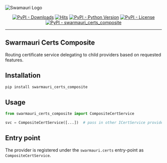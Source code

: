 ![Swamauri Logo](https://res.cloudinary.com/dbjmpekvl/image/upload/v1730099724/Swarmauri-logo-lockup-2048x757_hww01w.png)

<p align="center">
    <a href="https://pypi.org/project/swarmauri_certs_composite/">
        <img src="https://img.shields.io/pypi/dm/swarmauri_certs_composite" alt="PyPI - Downloads"/></a>
    <a href="https://hits.sh/github.com/swarmauri/swarmauri-sdk/tree/master/pkgs/standards/swarmauri_certs_composite/">
        <img alt="Hits" src="https://hits.sh/github.com/swarmauri/swarmauri-sdk/tree/master/pkgs/standards/swarmauri_certs_composite.svg"/></a>
    <a href="https://pypi.org/project/swarmauri_certs_composite/">
        <img src="https://img.shields.io/pypi/pyversions/swarmauri_certs_composite" alt="PyPI - Python Version"/></a>
    <a href="https://pypi.org/project/swarmauri_certs_composite/">
        <img src="https://img.shields.io/pypi/l/swarmauri_certs_composite" alt="PyPI - License"/></a>
    <a href="https://pypi.org/project/swarmauri_certs_composite/">
        <img src="https://img.shields.io/pypi/v/swarmauri_certs_composite?label=swarmauri_certs_composite&color=green" alt="PyPI - swarmauri_certs_composite"/></a>
</p>

---

## Swarmauri Certs Composite

Routing certificate service delegating to child providers based on requested features.

## Installation

```bash
pip install swarmauri_certs_composite
```

## Usage

```python
from swarmauri_certs_composite import CompositeCertService

svc = CompositeCertService([...])  # pass in other ICertService providers
```

## Entry point

The provider is registered under the `swarmauri.certs` entry-point as `CompositeCertService`.
